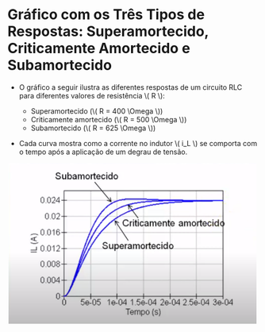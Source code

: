 <div class="grid-25-25 small">

<div class="grid-element">

# Gráfico com os Três Tipos de Respostas: Superamortecido, Criticamente Amortecido e Subamortecido

- O gráfico a seguir ilustra as diferentes respostas de um circuito RLC para diferentes valores de resistência \\( R \\):

  - Superamortecido (\\( R = 400 \Omega \\))
  - Criticamente amortecido (\\( R = 500 \Omega \\))
  - Subamortecido (\\( R = 625 \Omega \\))

- Cada curva mostra como a corrente no indutor \\( i_L \\) se comporta com o tempo após a aplicação de um degrau de tensão.

<p align="center">
<img src="./img/grupo4/grupo4-img3.png" width="500"/> 
</p>

</div>
